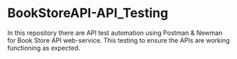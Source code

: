 # BookStoreAPI-API_Testing
In this repository there are API test automation using Postman &amp; Newman for Book Store API web-service. This testing to ensure the APIs are working functioning as expected. 

